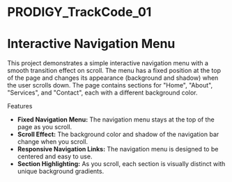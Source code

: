 # PRODIGY_TrackCode_01

<h1>Interactive Navigation Menu</h1>
This project demonstrates a simple interactive navigation menu with a smooth transition effect on scroll. The menu has a fixed position at the top of the page and changes its appearance (background and shadow) when the user scrolls down. The page contains sections for "Home", "About", "Services", and "Contact", each with a different background color.

Features

 <ul>
        <li><strong>Fixed Navigation Menu:</strong> The navigation menu stays at the top of the page as you scroll.</li>
        <li><strong>Scroll Effect:</strong> The background color and shadow of the navigation bar change when you scroll.</li>
        <li><strong>Responsive Navigation Links:</strong> The navigation menu is designed to be centered and easy to use.</li>
        <li><strong>Section Highlighting:</strong> As you scroll, each section is visually distinct with unique background gradients.</li>
</ul>
